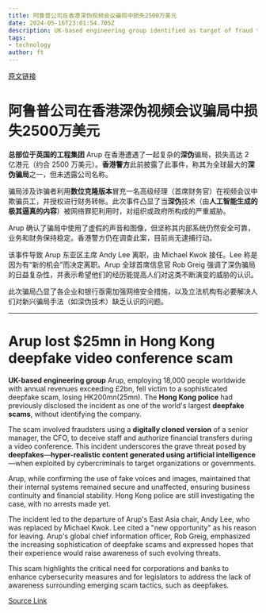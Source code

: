 ```yaml
---
title: 阿鲁普公司在香港深伪视频会议骗局中损失2500万美元
date: 2024-05-16T23:01:54.705Z
description: UK-based engineering group identified as target of fraud that used digitally cloned CFO to trick staff
tags: 
- technology
author: ft
---
```


[原文链接](https://ft.com/content/b977e8d4-664c-4ae4-8a8e-eb93bdf785ea)

# 阿鲁普公司在香港深伪视频会议骗局中损失2500万美元

**总部位于英国的工程集团** Arup 在香港遭遇了一起复杂的**深伪**骗局，损失高达 2 亿港元（约合 2500 万美元）。**香港警方**此前披露了此事件，称其为全球最大的**深伪骗局**之一，但未透露公司名称。

骗局涉及诈骗者利用**数位克隆版本**冒充一名高级经理（首席财务官）在视频会议中欺骗员工，并授权进行财务转帐。此次事件凸显了当**深伪**技术（由**人工智能生成的极其逼真的内容**）被网络罪犯利用时，对组织或政府所构成的严重威胁。

Arup 确认了骗局中使用了虚假的声音和图像，但坚称其内部系统仍然安全可靠，业务和财务保持稳定。香港警方仍在调查此案，目前尚无逮捕行动。

该事件导致 Arup 东亚区主席 Andy Lee 离职，由 Michael Kwok 接任。Lee 称是因为有“新的机会”而决定离职。Arup 全球首席信息官 Rob Greig 强调了深伪骗局的日益复杂性，并表示希望他们的经历能提高人们对这类不断演变的威胁的认识。

此次骗局凸显了各企业和银行亟需加强网络安全措施，以及立法机构有必要解决人们对新兴骗局手法（如深伪技术）缺乏认识的问题。

---

# Arup lost $25mn in Hong Kong deepfake video conference scam

**UK-based engineering group** Arup, employing 18,000 people worldwide with annual revenues exceeding £2bn, fell victim to a sophisticated deepfake scam, losing HK$200mn ($25mn). The **Hong Kong police** had previously disclosed the incident as one of the world's largest **deepfake scams**, without identifying the company. 

The scam involved fraudsters using a **digitally cloned version** of a senior manager, the CFO, to deceive staff and authorize financial transfers during a video conference. This incident underscores the grave threat posed by **deepfakes**—**hyper-realistic content generated using artificial intelligence**—when exploited by cybercriminals to target organizations or governments. 

Arup, while confirming the use of fake voices and images, maintained that their internal systems remained secure and unaffected, ensuring business continuity and financial stability. Hong Kong police are still investigating the case, with no arrests made yet. 

The incident led to the departure of Arup's East Asia chair, Andy Lee, who was replaced by Michael Kwok. Lee cited a "new opportunity" as his reason for leaving. Arup's global chief information officer, Rob Greig, emphasized the increasing sophistication of deepfake scams and expressed hopes that their experience would raise awareness of such evolving threats. 

This scam highlights the critical need for corporations and banks to enhance cybersecurity measures and for legislators to address the lack of awareness surrounding emerging scam tactics, such as deepfakes.

[Source Link](https://ft.com/content/b977e8d4-664c-4ae4-8a8e-eb93bdf785ea)

